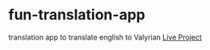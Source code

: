 # fun-translation-app
translation app to translate english to Valyrian
[Live Project](https://valyrianspeak.netlify.app/)
